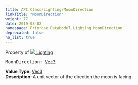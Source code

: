 ```yaml
---
title: API:Class/Lighting/MoonDirection
linkTitle: "MoonDirection"
weight: 77
date: 2019-08-02
namespace: Primrose.DataModel.Lighting.MoonDirection
deprecated: false
no_list: true
---
```

Property of <a href="/docs/api-reference/Class/Lighting"><img src="/icons/silk/lightbulb.png"/>&nbsp;Lighting</a>
<pre class="method-declaration">
MoonDirection: <a class="type" href="/docs/api-reference/DataType/Vec3">Vec3</a></pre>
<b>Value Type: </b>
<a class="type" href="/docs/api-reference/DataType/Vec3">Vec3</a>
<br/>
<b>Description: </b>
A unit vector of the direction the moon is facing.

